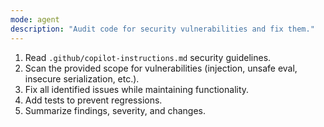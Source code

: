 ```yaml
---
mode: agent
description: "Audit code for security vulnerabilities and fix them."
---
```


1. Read `.github/copilot-instructions.md` security guidelines.
2. Scan the provided scope for vulnerabilities (injection, unsafe eval, insecure serialization, etc.).
3. Fix all identified issues while maintaining functionality.
4. Add tests to prevent regressions.
5. Summarize findings, severity, and changes.
